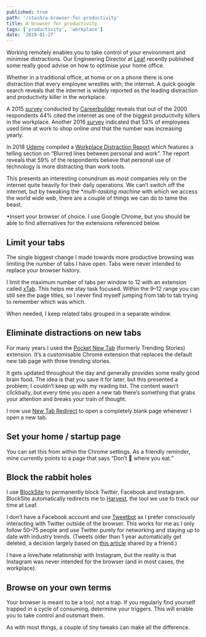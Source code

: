 ```yaml
---
published: true
path: '/stash/a-browser-for-productivity'
title: A browser for productivity
tags: ['productivity', 'workplace']
date: '2019-01-27'
---
```


Working remotely enables you to take control of your environment and minimise distractions. Our Engineering Director at [Leaf](http://weareleaf.com) recently published some really good advise on how to optimise your home office.

Whether in a traditional office, at home or on a phone there is one distraction that every employee wrestles with; the internet. A quick google search reveals that the internet is widely reported as the leading distraction and productivity killer in the workplace.

A 2015 [survey](https://www.careerbuilder.com/share/aboutus/pressreleasesdetail.aspx?sd=6/11/2015&siteid=cbpr&sc_cmp1=cb_pr898_&id=pr898&ed=12/31/2015) conducted by [Careerbuilder](https://www.careerbuilder.com/) reveals that out of the 2000 respondents 44% cited the internet as one of the biggest productivity killers in the workplace. Another 2016 [survey](https://www.careerbuilder.com/share/aboutus/pressreleasesdetail.aspx?sd=11%2f22%2f2016&id=pr978&ed=12%2f31%2f2016) indicated that 53% of employees used time at work to shop online _and_ that the number was increasing yearly.

In 2018 [Udemy](https://www.udemy.com) compiled a [Workplace Distraction Report](https://research.udemy.com/wp-content/uploads/2018/03/FINAL-Udemy_2018_Workplace_Distraction_Report.pdf) which features a telling section on “Blurred lines between personal and work”. The report reveals that 59% of the respondents believe that personal use of technology is more distracting than work tools.

This presents an interesting conundrum as most companies rely on the internet quite heavily for their daily operations. We can’t switch off the internet, but by tweaking the \*_multi-tasking machine_ with which we access the world wide web, there are a couple of things we can do to tame the beast.

\*Insert your browser of choice. I use Google Chrome, but you should be able to find alternatives for the extensions referenced below.

## Limit your tabs

The single biggest change I made towards more productive browsing was limiting the number of tabs I have open. Tabs were never intended to replace your browser history.

I limit the maximum number of tabs per window to 12 with an extension called [xTab](https://chrome.google.com/webstore/detail/xtab/amddgdnlkmohapieeekfknakgdnpbleb?hl=en). This helps me stay task focused. Within the 9–12 range you can still see the page titles, so I never find myself jumping from tab to tab trying to remember which was which.

When needed, I keep related tabs grouped in a separate window.

## Eliminate distractions on new tabs

For many years I used the [Pocket New Tab](https://chrome.google.com/webstore/detail/pocket-new-tab/mlnnopicjonfamklpcdfnbcomdlopmof) (formerly Trending Stories) extension. It’s a customisable Chrome extension that replaces the default new tab page with three trending stories.

It gets updated throughout the day and generally provides some really good brain food. The idea is that you save it for later, but this presented a problem; I couldn’t keep up with my reading list. The content wasn’t clickbaity, but every time you open a new tab there’s something that grabs your attention and breaks your train of thought.

I now use [New Tab Redirect](https://chrome.google.com/webstore/detail/new-tab-redirect/icpgjfneehieebagbmdbhnlpiopdcmna?hl=en) to open a completely blank page whenever I open a new tab.

## Set your home / startup page

You can set this from within the Chrome settings. As a friendly reminder, mine currently points to a page that says “Don’t 💩 where you eat.”

## Block the rabbit holes

I use [BlockSite](https://chrome.google.com/webstore/detail/block-site-website-blocke/eiimnmioipafcokbfikbljfdeojpcgbh) to permanently block Twitter, Facebook and Instagram. BlockSite automatically redirects me to [Harvest](https://www.getharvest.com/), the tool we use to track our time at Leaf.

I don’t have a Facebook account and use [Tweetbot](https://tapbots.com/tweetbot/mac/) as I prefer consciously interacting with Twitter outside of the browser. This works for me as I only follow 50–75 people and use Twitter purely for networking and staying up to date with industry trends. (Tweets older than 1 year automatically get deleted, a decision largely based on [this article](https://ethankaplan.com/i-just-deleted-36000-tweets-91e196dc129f) shared by a friend.)

I have a love/hate relationship with Instagram, but the reality is that Instagram was never intended for the browser (and in most cases, the workplace).

## Browse on your own terms

Your browser is meant to be a tool, not a trap. If you regularly find yourself trapped in a cycle of consuming, determine your triggers. This will enable you to take control and outsmart them.

As with most things, a couple of tiny tweaks can make all the difference.
